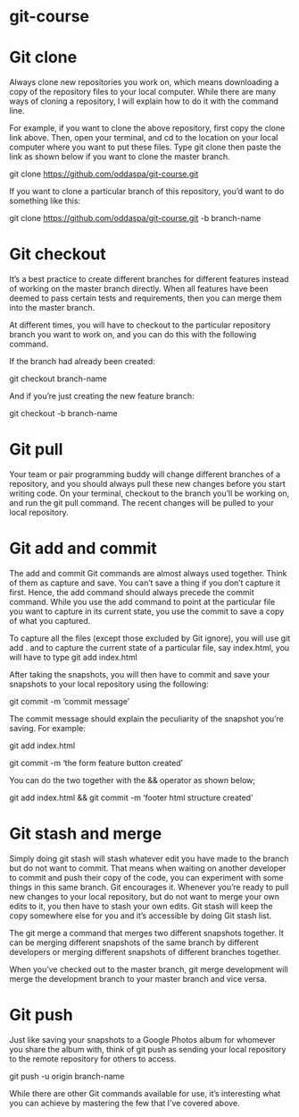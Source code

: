 # git-course

# Git clone
Always clone new repositories you work on, which means downloading a copy of the repository files to your local computer. While there are many ways of cloning a repository, I will explain how to do it with the command line.

For example, if you want to clone the above repository, first copy the clone link above. Then, open your terminal, and cd to the location on your local computer where you want to put these files. Type git clone then paste the link as shown below if you want to clone the master branch.

git clone https://github.com/oddaspa/git-course.git

If you want to clone a particular branch of this repository, you’d want to do something like this:

git clone https://github.com/oddaspa/git-course.git -b branch-name

# Git checkout
It’s a best practice to create different branches for different features instead of working on the master branch directly. When all features have been deemed to pass certain tests and requirements, then you can merge them into the master branch.

At different times, you will have to checkout to the particular repository branch you want to work on, and you can do this with the following command.

If the branch had already been created:

git checkout branch-name

And if you’re just creating the new feature branch:

git checkout -b branch-name

# Git pull
Your team or pair programming buddy will change different branches of a repository, and you should always pull these new changes before you start writing code. On your terminal, checkout to the branch you’ll be working on, and run the git pull command. The recent changes will be pulled to your local repository.

# Git add and commit
The add and commit Git commands are almost always used together. Think of them as capture and save. You can’t save a thing if you don’t capture it first. Hence, the add command should always precede the commit command. While you use the add command to point at the particular file you want to capture in its current state, you use the commit to save a copy of what you captured.

To capture all the files (except those excluded by Git ignore), you will use git add . and to capture the current state of a particular file, say index.html, you will have to type git add index.html

After taking the snapshots, you will then have to commit and save your snapshots to your local repository using the following:

git commit -m ‘commit message’

The commit message should explain the peculiarity of the snapshot you’re saving. For example:

git add index.html

git commit -m ‘the form feature button created’

You can do the two together with the && operator as shown below;

git add index.html && git commit -m ‘footer html structure created’

# Git stash and merge
Simply doing git stash will stash whatever edit you have made to the branch but do not want to commit. That means when waiting on another developer to commit and push their copy of the code, you can experiment with some things in this same branch. Git encourages it. Whenever you’re ready to pull new changes to your local repository, but do not want to merge your own edits to it, you then have to stash your own edits. Git stash will keep the copy somewhere else for you and it’s accessible by doing Git stash list.

The git merge a command that merges two different snapshots together. It can be merging different snapshots of the same branch by different developers or merging different snapshots of different branches together.

When you’ve checked out to the master branch, git merge development will merge the development branch to your master branch and vice versa.

# Git push
Just like saving your snapshots to a Google Photos album for whomever you share the album with, think of git push as sending your local repository to the remote repository for others to access.

git push -u origin branch-name

While there are other Git commands available for use, it’s interesting what you can achieve by mastering the few that I’ve covered above.

